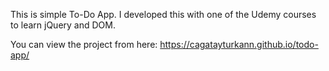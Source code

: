 This is simple To-Do App. I developed this with one of the Udemy courses to learn jQuery and DOM.

You can view the project from here: https://cagatayturkann.github.io/todo-app/


